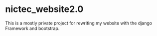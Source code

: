 # nictec_website2.0
This is a mostly private project for rewriting my website with the django Framework and bootstrap. 
